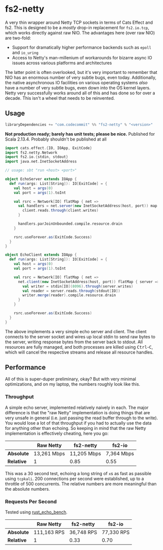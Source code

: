 # fs2-netty

A very thin wrapper around Netty TCP sockets in terms of Cats Effect and fs2. This is designed to be a *mostly* drop-in replacement for `fs2.io.tcp`, which works directly against raw NIO. The advantages here (over raw NIO) are two-fold:

- Support for dramatically higher performance backends such as `epoll` and `io_uring`
- Access to Netty's man-millenium of workarounds for bizarre async IO issues across various platforms and architectures

The latter point is often overlooked, but it's very important to remember that NIO has an enormous number of very subtle bugs, even today. Additionally, the native asynchronous IO facilities on various operating systems *also* have a number of very subtle bugs, even down into the OS kernel layers. Netty very successfully works around all of this and has done so for over a decade. This isn't a wheel that needs to be reinvented.

## Usage

```sbt
libraryDependencies += "com.codecommit" %% "fs2-netty" % "<version>"
```

**Not production ready; barely has unit tests; please be nice.** Published for Scala 2.13.4. Probably shouldn't be published at all

```scala
import cats.effect.{IO, IOApp, ExitCode}
import fs2.netty.Network
import fs2.io.{stdin, stdout}
import java.net.InetSocketAddress

// usage: sbt "run <host> <port>"

object EchoServer extends IOApp {
  def run(args: List[String]): IO[ExitCode] = {
    val host = args(0)
    val port = args(1).toInt

    val rsrc = Network[IO] flatMap { net =>
      val handlers = net.server(new InetSocketAddress(host, port)) map { client =>
        client.reads.through(client.writes)
      }

      handlers.parJoinUnbounded.compile.resource.drain
    }

    rsrc.useForever.as(ExitCode.Success)
  }
}

object EchoClient extends IOApp {
  def run(args: List[String]): IO[ExitCode] = {
    val host = args(0)
    val port = args(1).toInt

    val rsrc = Network[IO] flatMap { net =>
      net.client(new InetSocketAddress(host, port)) flatMap { server =>
        val writer = stdin[IO](8096).through(server.writes)
        val reader = server.reads.through(stdout[IO])
        writer.merge(reader).compile.resource.drain
      }
    }

    rsrc.useForever.as(ExitCode.Success)
  }
}
```

The above implements a very simple echo server and client. The client connects to the server socket and wires up local stdin to send raw bytes to the server, writing response bytes from the server back to stdout. All resources are fully managed, and both processes are killed using <kbd>Ctrl</kbd>-<kbd>C</kbd>, which will cancel the respective streams and release all resource handles.

## Performance

All of this is super-duper preliminary, okay? But with very minimal optimizations, and on my laptop, the numbers roughly look like this.

### Throughput

A simple echo server, implemented relatively naively in each. The major difference is that the "raw Netty" implementation is doing things that are very unsafe in general (i.e. just passing the read buffer through to the write). You would lose a lot of that throughput if you had to actually use the data for anything other than echoing. So keeping in mind that the raw Netty implementation is effectively cheating, here you go:

|              | Raw Netty   | fs2-netty   | fs2-io     |
|--------------|-------------|-------------|------------|
| **Absolute** | 13,261 Mbps | 11,205 Mbps | 7,364 Mbps |
| **Relative** | 1           | 0.85        | 0.55       |

This was a 30 second test, echoing a long string of `x`s as fast as passible using `tcpkali`. 200 connections per second were established, up to a throttle of 500 concurrents. The relative numbers are more meaningful than the absolute numbers.

### Requests Per Second

Tested using [rust_echo_bench](https://github.com/haraldh/rust_echo_bench).

|              | Raw Netty   | fs2-netty  | fs2-io     |
|--------------|-------------|------------|------------|
| **Absolute** | 111,163 RPS | 36,748 RPS | 77,330 RPS |
| **Relative** | 1           | 0.33       | 0.70       |
